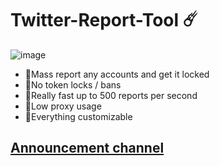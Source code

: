 # Twitter-Report-Tool ☄️

![image](https://github.com/user-attachments/assets/31791976-18ed-48fc-a81d-9c45df5f8ebb)


- 💖Mass report any accounts and get it locked
- 💖No token locks / bans
- 💖Really fast up to 500 reports per second
- 💖Low proxy usage
- 💖Everything customizable

## [Announcement channel](https://t.me/TwitterAIO2023)
